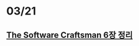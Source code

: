 # 03/21
## [The Software Craftsman 6장 정리](https://github.com/eceris/study/blob/master/the-software-craftsman/the-software-craftsman.md#6-동작하는-소프트웨어)
